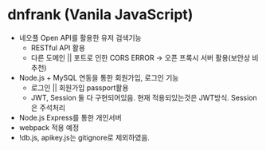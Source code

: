 # dnfrank (Vanila JavaScript)  
* 네오플 Open API를 활용한 유저 검색기능  
  * RESTful API 활용  
  * 다른 도메인 || 포트로 인한 CORS ERROR -> 오픈 프록시 서버 활용(보안상 비추천)  
* Node.js + MySQL 연동을 통한 회원가입, 로그인 기능  
  * 로그인 || 회원가입 passport활용  
  * JWT, Session 둘 다 구현되어있음. 현재 적용되있는것은 JWT방식. Session은 주석처리  
* Node.js Express를 통한 개인서버  
* webpack 적용 예정    
* !db.js, apikey.js는 gitignore로 제외하였음.